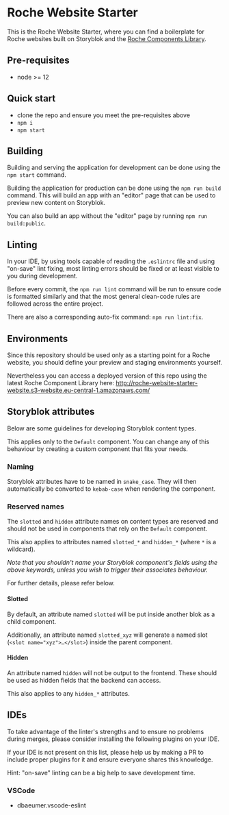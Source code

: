 # Roche Website Starter

This is the Roche Website Starter, where you can find a boilerplate for Roche websites built on Storyblok and the [Roche Components Library](https://github.com/RocheGlobal/roche-component-library).

## Pre-requisites
- node >= 12

## Quick start
- clone the repo and ensure you meet the pre-requisites above
- `npm i`
- `npm start`

## Building
Building and serving the application for development can be done using the `npm start` command.

Building the application for production can be done using the `npm run build` command. This will build an app with an "editor" page that can be used to preview new content on Storyblok.

You can also build an app without the "editor" page by running `npm run build:public`.

## Linting
In your IDE, by using tools capable of reading the `.eslintrc` file and using "on-save" lint fixing, most linting errors should be fixed or at least visible to you during development.

Before every commit, the `npm run lint` command will be run to ensure code is formatted similarly and that the most general clean-code rules are followed across the entire project.

There are also a corresponding auto-fix command: `npm run lint:fix`.

## Environments

Since this repository should be used only as a starting point for a Roche website, you should define your preview and staging environments yourself.

Nevertheless you can access a deployed version of this repo using the latest Roche Component Library here: http://roche-website-starter-website.s3-website.eu-central-1.amazonaws.com/

## Storyblok attributes
Below are some guidelines for developing Storyblok content types.

This applies only to the `Default` component. You can change any of this behaviour by creating a custom component that fits your needs.

### Naming
Storyblok attributes have to be named in `snake_case`. They will then automatically be converted to `kebab-case` when rendering the component.

### Reserved names
The `slotted` and `hidden` attribute names on content types are reserved and should not be used in components that rely on the `Default` component.

This also applies to attributes named `slotted_*` and `hidden_*` (where `*` is a wildcard).

*Note that you shouldn't name your Storyblok component's fields using the above keywords, unless you wish to trigger their associates behaviour.*

For further details, please refer below.

#### Slotted
By default, an attribute named `slotted` will be put inside another blok as a child component.

Additionally, an attribute named `slotted_xyz` will generate a named slot (`<slot name="xyz">…</slot>`) inside the parent component.

#### Hidden
An attribute named `hidden` will not be output to the frontend. These should be used as hidden fields that the backend can access.

This also applies to any `hidden_*` attributes.

## IDEs
To take advantage of the linter's strengths and to ensure no problems during merges, please consider installing the following plugins on your IDE.

If your IDE is not present on this list, please help us by making a PR to include proper plugins for it and ensure everyone shares this knowledge.

Hint: "on-save" linting can be a big help to save development time.

### VSCode
- dbaeumer.vscode-eslint

